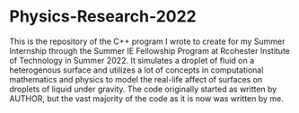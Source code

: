 # Physics-Research-2022
This is the repository of the C++ program I wrote to create for my Summer Internship through the Summer IE Fellowship Program at Rcohester Institute of Technology in Summer 2022.
It simulates a droplet of fluid on a heterogenous surface and utilizes a lot of concepts in computational mathematics and physics to model the real-life affect of surfaces on droplets of liquid under gravity.
The code originally started as written by AUTHOR, but the vast majority of the code as it is now was written by me.
